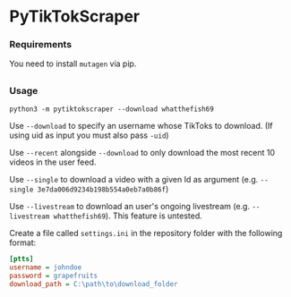 # PyTikTokScraper

### Requirements
You need to install `mutagen` via pip.

##

### Usage
`python3 -m pytiktokscraper --download whatthefish69`

Use `--download` to specify an username whose TikToks to download. (If using uid as input you must also pass `-uid`)

Use `--recent` alongside `--download` to only download the most recent 10 videos in the user feed.

Use `--single` to download a video with a given Id as argument (e.g. `--single 3e7da006d9234b198b554a0eb7a0b86f`)

Use `--livestream` to download an user's ongoing livestream (e.g. `--livestream whatthefish69`). This feature is untested.

Create a file called `settings.ini` in the repository folder with the following format:

```ini
[ptts]
username = johndoe
password = grapefruits
download_path = C:\path\to\download_folder
```


